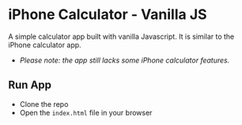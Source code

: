# iPhone Calculator - Vanilla JS

A simple calculator app built with vanilla Javascript. It is similar to the iPhone calculator app.

- _Please note: the app still lacks some iPhone calculator features._

## Run App

- Clone the repo
- Open the `index.html` file in your browser
